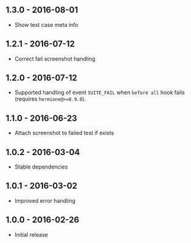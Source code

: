 ## 1.3.0 - 2016-08-01

* Show test case meta info

## 1.2.1 - 2016-07-12

* Correct fail screenshot handling

## 1.2.0 - 2016-07-12

* Supported handling of event `SUITE_FAIL` when `before all` hook fails (requires `hermione@>=0.9.0`).

## 1.1.0 - 2016-06-23

* Attach screenshot to failed test if exists

## 1.0.2 - 2016-03-04

* Stable dependencies

## 1.0.1 - 2016-03-02

* Improved error handling

## 1.0.0 - 2016-02-26

* Initial release
